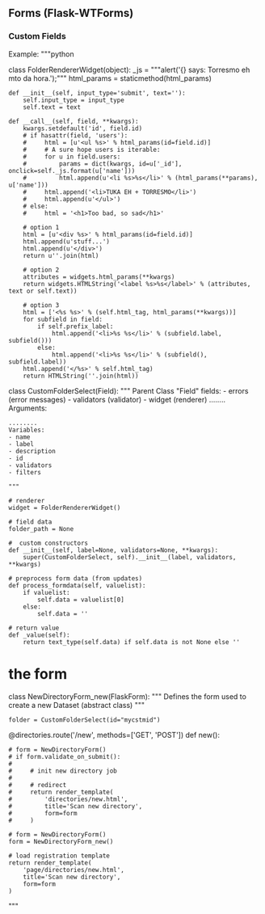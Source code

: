 


## Forms (Flask-WTForms)


### Custom Fields

Example:
"""python

class FolderRendererWidget(object):
    _js = """alert('{} says: Torresmo eh mto da hora.');"""
    html_params = staticmethod(html_params)

    def __init__(self, input_type='submit', text=''):
        self.input_type = input_type
        self.text = text

    def __call__(self, field, **kwargs):
        kwargs.setdefault('id', field.id)
        # if hasattr(field, 'users'):
        #     html = [u'<ul %s>' % html_params(id=field.id)]
        #     # A sure hope users is iterable:
        #     for u in field.users:
        #         params = dict(kwargs, id=u['_id'], onclick=self._js.format(u['name']))
        #         html.append(u'<li %s>%s</li>' % (html_params(**params), u['name']))
        #     html.append('<li>TUKA EH + TORRESMO</li>')
        #     html.append(u'</ul>')
        # else:
        #     html = '<h1>Too bad, so sad</h1>'

		# option 1
        html = [u'<div %s>' % html_params(id=field.id)]
        html.append(u'stuff...')
        html.append(u'</div>')
        return u''.join(html)
		
		# option 2
		attributes = widgets.html_params(**kwargs)
		return widgets.HTMLString('<label %s>%s</label>' % (attributes, text or self.text))

		# option 3
		html = ['<%s %s>' % (self.html_tag, html_params(**kwargs))]
		for subfield in field:
			if self.prefix_label:
				html.append('<li>%s %s</li>' % (subfield.label, subfield()))
			else:
				html.append('<li>%s %s</li>' % (subfield(), subfield.label))
		html.append('</%s>' % self.html_tag)
		return HTMLString(''.join(html))


class CustomFolderSelect(Field):
    """
    Parent Class "Field" fields:
    - errors (error messages)
    - validators (validator)
    - widget (renderer)
    ........
    Arguments:

    ........
    Variables:
    - name
    - label
    - description
    - id
    - validators
    - filters

    """

    # renderer
    widget = FolderRendererWidget()

    # field data
    folder_path = None

    #  custom constructors
    def __init__(self, label=None, validators=None, **kwargs):
        super(CustomFolderSelect, self).__init__(label, validators, **kwargs)

    # preprocess form data (from updates)
    def process_formdata(self, valuelist):
        if valuelist:
            self.data = valuelist[0]
        else:
            self.data = ''

    # return value
    def _value(self):
        return text_type(self.data) if self.data is not None else ''

# the form
class NewDirectoryForm_new(FlaskForm):
    """
    Defines the form used to create a new Dataset
    (abstract class)
    """

    folder = CustomFolderSelect(id="mycstmid")

@directories.route('/new', methods=['GET', 'POST'])
def new():

    # form = NewDirectoryForm()
    # if form.validate_on_submit():
    #
    #     # init new directory job
    #
    #     # redirect
    #     return render_template(
    #         'directories/new.html',
    #         title='Scan new directory',
    #         form=form
    #     )

    # form = NewDirectoryForm()
    form = NewDirectoryForm_new()

    # load registration template
    return render_template(
        'page/directories/new.html',
        title='Scan new directory',
        form=form
    )



"""